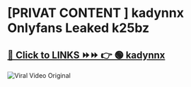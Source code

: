 
 # [PRIVAT CONTENT ] kadynnx Onlyfans Leaked k25bz

## <h2><a href="https://clipsfans.com/kadynnx&ref=git">🔗 Click to LINKS ⏩⏩ 👉 🟢 kadynnx </a></h2>

<a href="https://clipsfans.com/kadynnx&ref=git" rel="nofollow" data-target="animated-image.originalLink"><img src="https://i.ibb.co.com/xMMVF88/686577567.gif" alt="Viral Video Original" style="max-width: 100%; display: inline-block;" data-target="animated-image.originalImage"></a>

